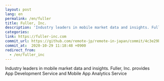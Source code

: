 ```yaml
---
layout: post
lang: en
permalink: /en/fuller
title: Fuller, Inc.
description: 'Industry leaders in mobile market data and insights. Fuller, Inc. provides App Development Service and Mobile App Analytics Service'
categories: 
link: https://fuller-inc.com
commit_url: https://github.com/remote-jp/remote-in-japan/commit/4c3e29bc7d0e3a67f179183cbd0118fb6a39b2d3
commit_at:  2020-10-29 11:18:48 +0900
redirect_from:
  - /en/fuller_inc
---
```


<p>Industry leaders in mobile market data and insights. Fuller, Inc. provides App Development Service and Mobile App Analytics Service</p>
